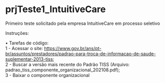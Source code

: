 # prjTeste1_IntuitiveCare
 Primeiro teste solicitado pela empresa IntuitiveCare em processo seletivo
 
Instruções:

• Tarefas de código:    
1 - Acessar o site: https://www.gov.br/ans/pt-br/assuntos/prestadores/padrao-para-troca-de-informacao-de-saude-suplementar-2013-tiss;  
2 - Buscar a versão mais recente do Padrão TISS (Arquivo: padrao_tiss_componente_organizacional_202108.pdf);  
3 - Baixar o componente organizacional
